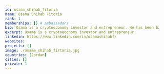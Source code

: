 ```yaml
---
id: osama_shihab_fitoria
name: Osama Shihab Fitoria
rank: 1
memberships: [] # ambassadors
bio: Osama is a cryptoeconomy investor and entrepreneur. He has been based in the Middle East for 3 decades during which he led business expansion roles for global tech firms and founded e-commerce startups. Ambassador fell in love with Threefold ThreeFold's vision is an ambitious one is to create a neutral, efficient and affordable net. ThreeFold's team has already developed breakthrough technology which can and will enable this.
excerpt: Osama is a cryptoeconomy investor and entrepreneur.
linkedin: https://www.linkedin.com/in/osamashihabf/
websites: 
projects: []
image: ./osama_shihab_firtoria.jpg
countries: [Jordan]
cities: []
private: 1
---
```

